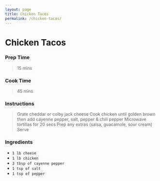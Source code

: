 ```yaml
---
layout: page
title: Chicken Tacos
permalink: /chicken-tacos/
---
```

<link rel="stylesheet" href="./local.css">


# Chicken Tacos

### Prep Time
> 15 mins

### Cook Time 
> 45 mins

### Instructions
> Grate cheddar or colby jack cheese
> Cook chicken until golden brown then add cayenne pepper, salt, pepper & chili pepper
> Microwave tortillas for 20 secs
> Prep any extras (salsa, guacamole, sour cream)
> Serve 


### Ingredients 

- `1 lb cheese`
- `1 lb chicken`
- `3 tbsp of cayenne pepper`
- `1 tsp of salt`
- `1 tsp of pepper`

<!-- todo add Image -->
<!-- ![Chicken tacos](https://) -->